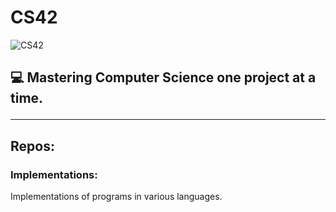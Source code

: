 # CS42

<img src="https://user-images.githubusercontent.com/64768475/170908488-416ec65f-1f5a-4c2d-ae6f-03bafe44e0f3.png" alt="CS42"/>

## 💻 Mastering Computer Science one project at a time.</p>
<hr>

## Repos:
### Implementations:</a>
<p>Implementations of programs in various languages.</p>


